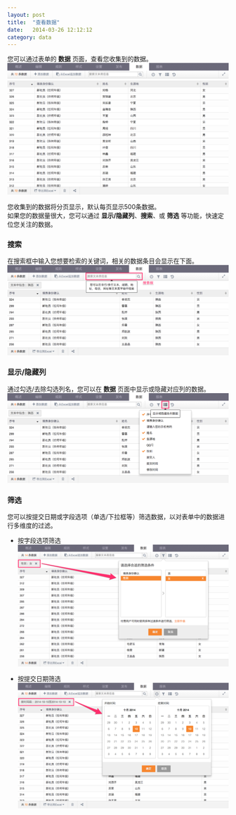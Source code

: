 ```yaml
---
layout: post
title:  "查看数据"
date:   2014-03-26 12:12:12
category: data
---
```


您可以通过表单的 **数据** 页面，查看您收集到的数据。  
	![index](/images/data-index.png)

您收集到的数据将分页显示，默认每页显示500条数据。  
如果您的数据量很大，您可以通过 **显示/隐藏列**、**搜索**、或 **筛选** 等功能，快速定位您关注的数据。

### 搜索

在搜索框中输入您想要检索的关键词，相关的数据条目会显示在下面。
   ![search](/images/data-search.png)

### 显示/隐藏列

通过勾选/去除勾选列名，您可以在 **数据** 页面中显示或隐藏对应列的数据。
   ![show_hide_col](/images/data-show_hidden_col.png)

### 筛选

您可以按提交日期或字段选项（单选/下拉框等）筛选数据，以对表单中的数据进行多维度的过滤。

* 按字段选项筛选
	![search](/images/data-filter_col.png)

* 按提交日期筛选
	![search](/images/data-filter_date.png) 
